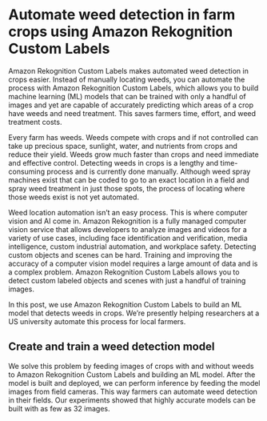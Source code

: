 # Automate weed detection in farm crops using Amazon Rekognition Custom Labels 

Amazon Rekognition Custom Labels makes automated weed detection in crops easier. Instead of manually locating weeds, you can automate the process with Amazon Rekognition Custom Labels, which allows you to build machine learning (ML) models that can be trained with only a handful of images and yet are capable of accurately predicting which areas of a crop have weeds and need treatment. This saves farmers time, effort, and weed treatment costs.

Every farm has weeds. Weeds compete with crops and if not controlled can take up precious space, sunlight, water, and nutrients from crops and reduce their yield. Weeds grow much faster than crops and need immediate and effective control. Detecting weeds in crops is a lengthy and time-consuming process and is currently done manually. Although weed spray machines exist that can be coded to go to an exact location in a field and spray weed treatment in just those spots, the process of locating where those weeds exist is not yet automated.

Weed location automation isn’t an easy process. This is where computer vision and AI come in. Amazon Rekognition is a fully managed computer vision service that allows developers to analyze images and videos for a variety of use cases, including face identification and verification, media intelligence, custom industrial automation, and workplace safety. Detecting custom objects and scenes can be hard. Training and improving the accuracy of a computer vision model requires a large amount of data and is a complex problem. Amazon Rekognition Custom Labels allows you to detect custom labeled objects and scenes with just a handful of training images.

In this post, we use Amazon Rekognition Custom Labels to build an ML model that detects weeds in crops. We’re presently helping researchers at a US university automate this process for local farmers.


## Create and train a weed detection model

We solve this problem by feeding images of crops with and without weeds to Amazon Rekognition Custom Labels and building an ML model. After the model is built and deployed, we can perform inference by feeding the model images from field cameras. This way farmers can automate weed detection in their fields. Our experiments showed that highly accurate models can be built with as few as 32 images.
